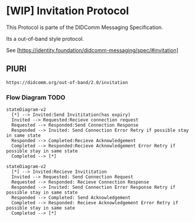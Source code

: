# [WIP] Invitation Protocol

This Protocol is parte of the DIDComm Messaging Specification.

Its a out-of-band style protocol.

See [https://identity.foundation/didcomm-messaging/spec/#invitation]

## PIURI

`https://didcomm.org/out-of-band/2.0/invitation`

### Flow Diagram TODO

```mermaid
stateDiagram-v2
  [*] --> Invited:Send Invititation(has expiry)
  Invited --> Requested:Recieve connection request
  Requested --> Responded:Send Connection Response
  Responded --> Invited: Send Connection Error Retry if possible stay in same state
  Responded --> Completed:Recieve Acknowledgement
  Completed --> Responded:Recieve Acknowledgement Error Retry if possible stay in same state
  Completed --> [*] 
```

```mermaid
stateDiagram-v2
  [*] --> Invited:Recieve Invititation 
  Invited --> Requested: Send Connection Request
  Requested --> Responded: Recieve Connection Response
  Responded --> Invited: Send Connection Error Response Retry if possible stay in same state
  Responded --> Completed: Send Acknowledgement
  Completed --> Responded: Recieve Acknowledgement Error Retry if possible stay in same sate
  Completed --> [*] 
```
